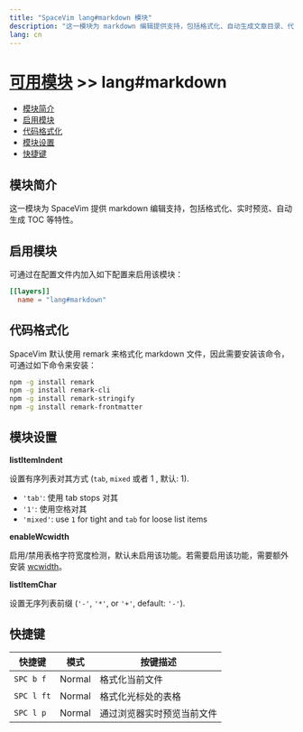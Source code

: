 ```yaml
---
title: "SpaceVim lang#markdown 模块"
description: "这一模块为 markdown 编辑提供支持，包括格式化、自动生成文章目录、代码块等特性。"
lang: cn
---
```


# [可用模块](../../) >> lang#markdown

<!-- vim-markdown-toc GFM -->

- [模块简介](#模块简介)
- [启用模块](#启用模块)
- [代码格式化](#代码格式化)
- [模块设置](#模块设置)
- [快捷键](#快捷键)

<!-- vim-markdown-toc -->

## 模块简介

这一模块为 SpaceVim 提供 markdown 编辑支持，包括格式化、实时预览、自动生成 TOC 等特性。

## 启用模块

可通过在配置文件内加入如下配置来启用该模块：

```toml
[[layers]]
  name = "lang#markdown"
```

## 代码格式化

SpaceVim 默认使用 remark 来格式化 markdown 文件，因此需要安装该命令，可通过如下命令来安装：

```sh
npm -g install remark
npm -g install remark-cli
npm -g install remark-stringify
npm -g install remark-frontmatter
```

## 模块设置

**listItemIndent**

设置有序列表对其方式 (`tab`, `mixed` 或者 1 , 默认: 1).

- `'tab'`: 使用 tab stops 对其
- `'1'`: 使用空格对其
- `'mixed'`: use `1` for tight and `tab` for loose list items

**enableWcwidth**

启用/禁用表格字符宽度检测，默认未启用该功能。若需要启用该功能，需要额外安装 [wcwidth](https://www.npmjs.com/package/wcwidth)。

**listItemChar**

设置无序列表前缀 (`'-'`, `'*'`, or `'+'`, default: `'-'`).

## 快捷键

| 快捷键     | 模式   | 按键描述                   |
| ---------- | ------ | -------------------------- |
| `SPC b f`  | Normal | 格式化当前文件             |
| `SPC l ft` | Normal | 格式化光标处的表格         |
| `SPC l p`  | Normal | 通过浏览器实时预览当前文件 |
